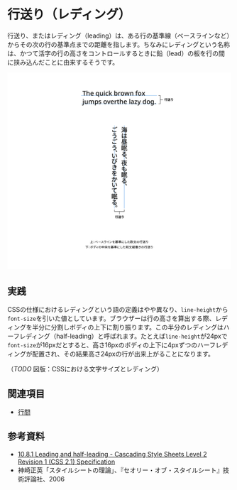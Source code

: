 # 行送り（レディング）

行送り、またはレディング（leading）は、ある行の基準線（ベースラインなど）からその次の行の基準点までの距離を指します。ちなみにレディングという名称は、かつて活字の行の高さをコントロールするときに鉛（lead）の板を行の間に挟み込んだことに由来するそうです。

![ベースラインを基準にした欧文の行送り（上）と、ボディの中央を基準にした和文縦書きの行送り（下）](../images/leading.png)

## 実践

CSSの仕様におけるレディングという語の定義はやや異なり、`line-height`から`font-size`を引いた値としています。ブラウザーは行の高さを算出する際、レディングを半分に分割しボディの上下に割り振ります。この半分のレディングはハーフレディング（half-leading）と呼ばれます。たとえば`line-height`が24pxで`font-size`が16pxだとすると、高さ16pxのボディの上下に4pxずつのハーフレディングが配置され、その結果高さ24pxの行が出来上がることになります。

（*TODO* 図版：CSSにおける文字サイズとレディング）

## 関連項目

- [行間](./line-space.md)

## 参考資料

- [10.8.1 Leading and half-leading - Cascading Style Sheets Level 2 Revision 1 (CSS 2.1) Specification](https://www.w3.org/TR/CSS2/visudet.html#leading)
- 神崎正英「スタイルシートの理論」、『セオリー・オブ・スタイルシート』技術評論社、2006
